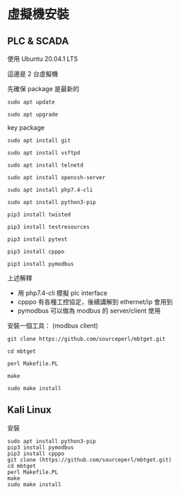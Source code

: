 # 虛擬機安裝


## PLC & SCADA

使用 Ubuntu 20.04.1 LTS

這邊是 2 台虛擬機

先確保 package 是最新的
```
sudo apt update

sudo apt upgrade
```

key package
```
sudo apt install git

sudo apt install vsftpd

sudo apt install telnetd

sudo apt install openssh-server

sudo apt install php7.4-cli

sudo apt install python3-pip

pip3 install twisted

pip3 install testresources

pip3 install pytest

pip3 install cpppo

pip3 install pymodbus
```
上述解釋
- 用 php7.4-cli 模擬 plc interface
- cpppo 有各種工控協定，後續講解到 ethernet/ip 會用到
- pymodbus 可以做為 modbus 的 server/client 使用


安裝一個工具： (modbus client)
```
git clone https://github.com/sourceperl/mbtget.git

cd mbtget

perl Makefile.PL

make

sudo make install
```


## Kali Linux

安裝
```
sudo apt install python3-pip
pip3 install pymodbus
pip3 install cpppo
git clone (https://github.com/sourceperl/mbtget.git)
cd mbtget
perl Makefile.PL
make
sudo make install
```
